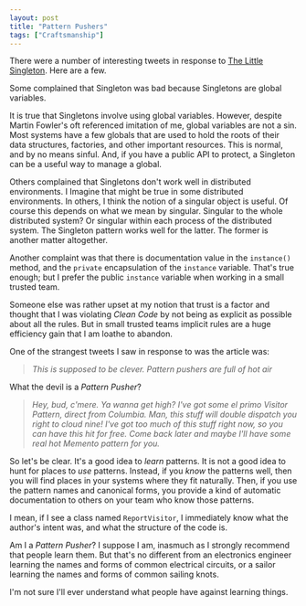 ```yaml
---
layout: post
title: "Pattern Pushers"
tags: ["Craftsmanship"]
---
```

There were a number of interesting tweets in response to [The Little Singleton](http://blog.cleancoder.com/uncle-bob/2015/07/01/TheLittleSingleton.html).  Here are a few.

Some complained that Singleton was bad because Singletons are global variables.  

It is true that Singletons involve using global variables.  However, despite Martin Fowler's oft referenced imitation of me, global variables are not a sin.  Most systems have a few globals that are used to hold the roots of their data structures, factories, and other important resources.  This is normal, and by no means sinful.  And, if you have a public API to protect, a Singleton can be a useful way to manage a global.  

Others complained that Singletons don't work well in distributed environments.  I Imagine that might be true in some distributed environments.  In others, I think the notion of a singular object is useful.  Of course this depends on what we mean by singular.  Singular to the whole distributed system?  Or singular within each process of the distributed system.  The Singleton pattern works well for the latter.  The former is another matter altogether.  

Another complaint was that there is documentation value in the `instance()` method, and the `private` encapsulation of the `instance` variable.  That's true enough; but I prefer the public `instance` variable when working in a small trusted team.

Someone else was rather upset at my notion that trust is a factor and thought that I was violating _Clean Code_ by not being as explicit as possible about all the rules.  But in small trusted teams implicit rules are a huge efficiency gain that I am loathe to abandon.

One of the strangest tweets I saw in response to was the article was:

>_This is supposed to be clever. Pattern pushers are full of hot air_

What the devil is a _Pattern Pusher_?

>_Hey, bud, c'mere.  Ya wanna get high?  I've got some el primo Visitor Pattern, direct from Columbia.  Man, this stuff will double dispatch you right to cloud nine!  I've got too much of this stuff right now, so you can have this hit for free.  Come back later and maybe I'll have some real hot Memento pattern for you._

So let's be clear.  It's a good idea to _learn_ patterns.  It is not a good idea to hunt for places to _use_ patterns.  Instead, if you _know_ the patterns well, then you will find places in your systems where they fit naturally.  Then, if you use the pattern names and canonical forms, you provide a kind of automatic documentation to others on your team who know those patterns.  

I mean, if I see a class named `ReportVisitor`, I immediately know what the author's intent was, and what the structure of the code is.

Am I a _Pattern Pusher_?  I suppose I am, inasmuch as I strongly recommend that people learn them.  But that's no different from an electronics engineer learning the names and forms of common electrical circuits, or a sailor learning the names and forms of common sailing knots.  

I'm not sure I'll ever understand what people have against learning things.  


